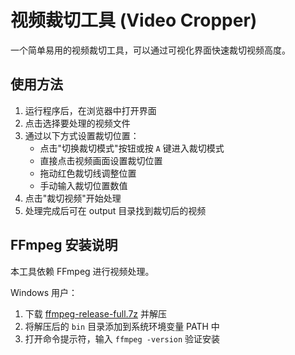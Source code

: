 # 视频裁切工具 (Video Cropper)

一个简单易用的视频裁切工具，可以通过可视化界面快速裁切视频高度。

## 使用方法

1. 运行程序后，在浏览器中打开界面
2. 点击选择要处理的视频文件
3. 通过以下方式设置裁切位置：
   - 点击"切换裁切模式"按钮或按 `A` 键进入裁切模式
   - 直接点击视频画面设置裁切位置
   - 拖动红色裁切线调整位置
   - 手动输入裁切位置数值
4. 点击"裁切视频"开始处理
5. 处理完成后可在 output 目录找到裁切后的视频

## FFmpeg 安装说明

本工具依赖 FFmpeg 进行视频处理。

Windows 用户：

1. 下载 [ffmpeg-release-full.7z](https://www.gyan.dev/ffmpeg/builds/ffmpeg-release-full.7z) 并解压
2. 将解压后的 `bin` 目录添加到系统环境变量 PATH 中
3. 打开命令提示符，输入 `ffmpeg -version` 验证安装
